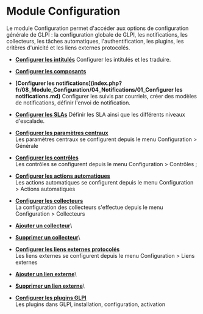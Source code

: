 Module Configuration
====================

Le module Configuration permet d'accéder aux options de configuration générale de GLPI : la configuration globale de GLPI, les notifications, les collecteurs, les tâches automatiques, l'authentification, les plugins, les critères d'unicité et les liens externes protocolés.

-   **[Configurer les intitulés](index.php?fr/08_Module_Configuration/02_Intitulés/01_Intitulés.md)**
     Configurer les intitulés et les traduire.

-   **[Configurer les composants](index.php?fr/08_Module_Configuration/03_Composants.md)**
     
-   **[Configurer les notifications](index.php?fr/08_Module_Configuration/04_Notifications/01_Configurer les notifications.md)**
     Configurer les suivis par courriels, créer des modèles de notifications, définir l'envoi de notification.

-   **[Configurer les SLAs](index.php?fr/08_Module_Configuration/05_Sla/01_Sla.md)**
     Définir les SLA ainsi que les différents niveaux d'escalade.

-   **[Configurer les paramètres
    centraux](../glpi/config_common.html)**\
     Les paramètres centraux se configurent depuis le menu Configuration
    \> Générale
-   **[Configurer les contrôles](../glpi/config_controls.html)**\
     Les contrôles se configurent depuis le menu Configuration \>
    Contrôles ;
-   **[Configurer les actions
    automatiques](../glpi/config_crontask.html)**\
     Les actions automatiques se configurent depuis le menu
    Configuration \> Actions automatiques
-   **[Configurer les collecteurs](../glpi/config_mailcollector.html)**\
     La configuration des collecteurs s'effectue depuis le menu
    Configuration \> Collecteurs
-   **[Ajouter un
    collecteur](../glpi/config_mailcollector_t_create.html)**\
-   **[Supprimer un
    collecteur](../glpi/config_mailcollector_t_delete.html)**\
-   **[Configurer les liens externes
    protocolés](../glpi/config_link.html)**\
     Les liens externes se configurent depuis le menu Configuration \>
    Liens externes
-   **[Ajouter un lien externe](../glpi/config_link_t_create.html)**\
-   **[Supprimer un lien externe](../glpi/config_link_t_delete.html)**\
-   **[Configurer les plugins GLPI](../glpi/config_plugin.html)**\
     Les plugins dans GLPI, installation, configuration, activation

